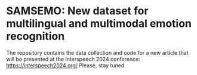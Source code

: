 # SAMSEMO: New dataset for multilingual and multimodal emotion recognition
The repository contains the data collection and code for a new article that will be presented at the Interspeech 2024 conference: https://interspeech2024.org/
Please, stay tuned.
